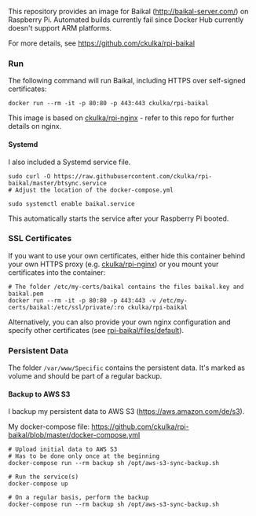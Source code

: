 This repository provides an image for Baikal (http://baikal-server.com/) on Raspberry Pi.
Automated builds currently fail since Docker Hub currently doesn't support ARM platforms.

For more details, see https://github.com/ckulka/rpi-baikal

### Run
The following command will run Baikal, including HTTPS over self-signed certificates:
```
docker run --rm -it -p 80:80 -p 443:443 ckulka/rpi-baikal
```
This image is based on [ckulka/rpi-nginx](https://hub.docker.com/r/ckulka/rpi-nginx) - refer to this repo for further details on nginx.

#### Systemd
I also included a Systemd service file.
```
sudo curl -O https://raw.githubusercontent.com/ckulka/rpi-baikal/master/btsync.service
# Adjust the location of the docker-compose.yml

sudo systemctl enable baikal.service
```
This automatically starts the service after your Raspberry Pi booted.

### SSL Certificates
If you want to use your own certificates, either hide this container behind your own HTTPS proxy (e.g. [ckulka/rpi-nginx](https://hub.docker.com/r/ckulka/rpi-nginx)) or you mount your certificates into the container:

```
# The folder /etc/my-certs/baikal contains the files baikal.key and baikal.pem
docker run --rm -it -p 80:80 -p 443:443 -v /etc/my-certs/baikal:/etc/ssl/private/:ro ckulka/rpi-baikal
```

Alternatively, you can also provide your own nginx configuration and specify other certificates (see [rpi-baikal/files/default](https://github.com/ckulka/rpi-baikal/blob/master/files/default)).

### Persistent Data
The folder ```/var/www/Specific``` contains the persistent data. It's marked as volume and should be part of a regular backup.


#### Backup to AWS S3
I backup my persistent data to AWS S3 (https://aws.amazon.com/de/s3).

My docker-compose file: https://github.com/ckulka/rpi-baikal/blob/master/docker-compose.yml
```
# Upload initial data to AWS S3
# Has to be done only once at the beginning
docker-compose run --rm backup sh /opt/aws-s3-sync-backup.sh

# Run the service(s)
docker-compose up

# On a regular basis, perform the backup
docker-compose run --rm backup sh /opt/aws-s3-sync-backup.sh
```
